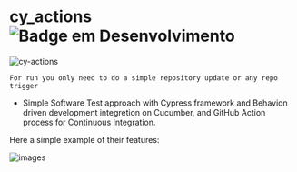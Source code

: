# cy_actions ![Badge em Desenvolvimento](http://img.shields.io/static/v1?label=STATUS&message=%20CONCLUÍDO&color=GREEN&style=for-the-badge)

![cy-actions](https://user-images.githubusercontent.com/33332202/174479162-71d2c902-3a0d-4cb7-a576-e76fc9e02c7e.jpg)

`For run you only need to do a simple repository update or any repo trigger`

- Simple Software Test approach with Cypress framework and Behavion driven development integretion on Cucumber, 
and GitHub Action process for Continuous Integration.

Here a simple example of their features:

![images](https://user-images.githubusercontent.com/33332202/174479184-e01e9bc2-86e7-43ed-bd1c-ec346a1999fc.png)





